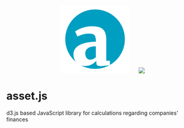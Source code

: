 <p align="center" style="vertical-align: center;">
  <img src="https://github.com/niquet/asset.js/blob/master/finance.png?raw=true" width="180" style="margin-right: 20px;">
  <img src="https://camo.githubusercontent.com/722a5cc12c7d40231ebeb8ca6facdc8547e2abf7/68747470733a2f2f64336a732e6f72672f6c6f676f2e737667" width="180">
</p>

# asset.js
d3.js based JavaScript library for calculations regarding companies' finances
